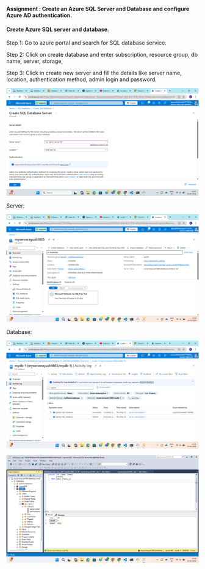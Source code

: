**Assignment : Create an Azure SQL Server and Database and configure Azure AD authentication.**

#### Create Azure SQL server and database.

Step 1: Go to azure portal and search for SQL database service.

Step 2: Click on create database and enter subscription, resource group, db name, server, storage,

Step 3: Click in create new server and fill the details like server name, location, authentication method, admin login and password.

![alt txt](../Assignment-2/createSqlServer.png)

Server:

![alt txt](../Assignment-2/CreatedSQLServer.png)

Database:

![alt txt](../Assignment-2/CreatedDatabase.png)

![alt txt](../Assignment-2/Connected%20to%20database.png)